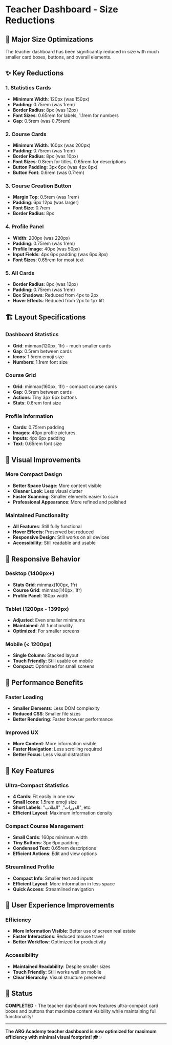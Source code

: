 # Teacher Dashboard - Size Reductions

## 🎯 **Major Size Optimizations**

The teacher dashboard has been significantly reduced in size with much smaller card boxes, buttons, and overall elements.

## ✨ **Key Reductions**

### **1. Statistics Cards**
- **Minimum Width**: 120px (was 150px)
- **Padding**: 0.75rem (was 1rem)
- **Border Radius**: 8px (was 12px)
- **Font Sizes**: 0.65rem for labels, 1.1rem for numbers
- **Gap**: 0.5rem (was 0.75rem)

### **2. Course Cards**
- **Minimum Width**: 160px (was 200px)
- **Padding**: 0.75rem (was 1rem)
- **Border Radius**: 8px (was 10px)
- **Font Sizes**: 0.8rem for titles, 0.65rem for descriptions
- **Button Padding**: 3px 6px (was 4px 8px)
- **Button Font**: 0.6rem (was 0.7rem)

### **3. Course Creation Button**
- **Margin Top**: 0.5rem (was 1rem)
- **Padding**: 6px 12px (was larger)
- **Font Size**: 0.7rem
- **Border Radius**: 8px

### **4. Profile Panel**
- **Width**: 200px (was 220px)
- **Padding**: 0.75rem (was 1rem)
- **Profile Image**: 40px (was 50px)
- **Input Fields**: 4px 6px padding (was 6px 8px)
- **Font Sizes**: 0.65rem for most text

### **5. All Cards**
- **Border Radius**: 8px (was 12px)
- **Padding**: 0.75rem (was 1rem)
- **Box Shadows**: Reduced from 4px to 2px
- **Hover Effects**: Reduced from 2px to 1px lift

## 🏗️ **Layout Specifications**

### **Dashboard Statistics**
- **Grid**: minmax(120px, 1fr) - much smaller cards
- **Gap**: 0.5rem between cards
- **Icons**: 1.5rem emoji size
- **Numbers**: 1.1rem font size

### **Course Grid**
- **Grid**: minmax(160px, 1fr) - compact course cards
- **Gap**: 0.5rem between cards
- **Actions**: Tiny 3px 6px buttons
- **Stats**: 0.6rem font size

### **Profile Information**
- **Cards**: 0.75rem padding
- **Images**: 40px profile pictures
- **Inputs**: 4px 6px padding
- **Text**: 0.65rem font size

## 🎨 **Visual Improvements**

### **More Compact Design**
- **Better Space Usage**: More content visible
- **Cleaner Look**: Less visual clutter
- **Faster Scanning**: Smaller elements easier to scan
- **Professional Appearance**: More refined and polished

### **Maintained Functionality**
- **All Features**: Still fully functional
- **Hover Effects**: Preserved but reduced
- **Responsive Design**: Still works on all devices
- **Accessibility**: Still readable and usable

## 📱 **Responsive Behavior**

### **Desktop (1400px+)**
- **Stats Grid**: minmax(100px, 1fr)
- **Course Grid**: minmax(140px, 1fr)
- **Profile Panel**: 180px width

### **Tablet (1200px - 1399px)**
- **Adjusted**: Even smaller minimums
- **Maintained**: All functionality
- **Optimized**: For smaller screens

### **Mobile (< 1200px)**
- **Single Column**: Stacked layout
- **Touch Friendly**: Still usable on mobile
- **Compact**: Optimized for small screens

## 🚀 **Performance Benefits**

### **Faster Loading**
- **Smaller Elements**: Less DOM complexity
- **Reduced CSS**: Smaller file sizes
- **Better Rendering**: Faster browser performance

### **Improved UX**
- **More Content**: More information visible
- **Faster Navigation**: Less scrolling required
- **Better Focus**: Less visual distraction

## 🎯 **Key Features**

### **Ultra-Compact Statistics**
- **4 Cards**: Fit easily in one row
- **Small Icons**: 1.5rem emoji size
- **Short Labels**: "الدورات", "الطلاب", etc.
- **Efficient Layout**: Maximum information density

### **Compact Course Management**
- **Small Cards**: 160px minimum width
- **Tiny Buttons**: 3px 6px padding
- **Condensed Text**: 0.65rem descriptions
- **Efficient Actions**: Edit and view options

### **Streamlined Profile**
- **Compact Info**: Smaller text and inputs
- **Efficient Layout**: More information in less space
- **Quick Access**: Streamlined navigation

## 🎉 **User Experience Improvements**

### **Efficiency**
- **More Information Visible**: Better use of screen real estate
- **Faster Interactions**: Reduced mouse travel
- **Better Workflow**: Optimized for productivity

### **Accessibility**
- **Maintained Readability**: Despite smaller sizes
- **Touch Friendly**: Still works well on mobile
- **Clear Hierarchy**: Visual structure preserved

## 🚀 **Status**
**COMPLETED** - The teacher dashboard now features ultra-compact card boxes and buttons that maximize content visibility while maintaining full functionality!

---

**The ARG Academy teacher dashboard is now optimized for maximum efficiency with minimal visual footprint!** 🎓✨ 